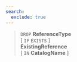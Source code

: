 ```yaml
---
search:
  exclude: true
---
```

<!--start-->

> `DROP` **ReferenceType** <br>
      \[ `IF` `EXISTS` \] <br>
      **ExistingReference** <br>
      \[ `IN` **CatalogName** \]